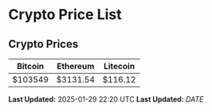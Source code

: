 # Crypto Price List

## Crypto Prices
| Bitcoin | Ethereum | Litecoin |
| ------- | -------- | -------- |
| $103549 | $3131.54 | $116.12 |
**Last Updated:** 2025-01-29 22:20 UTC
**Last Updated:** $DATE$
